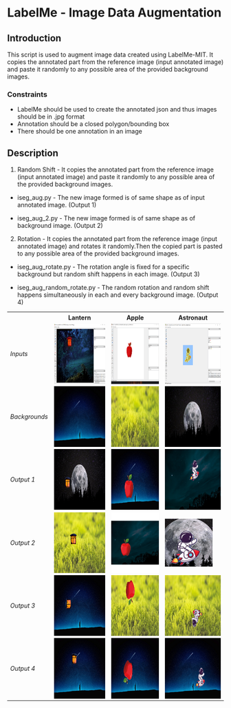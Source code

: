 # LabelMe - Image Data Augmentation

## Introduction

This script is used to augment image data created using LabelMe-MIT. It copies the annotated part from the reference image (input annotated image) and paste it randomly to any possible area of the provided background images. 

### Constraints 

- LabelMe should be used to create the annotated json and thus images should be in .jpg format
- Annotation should be a closed polygon/bounding box  
- There should be one annotation in an image

## Description

1. Random Shift - It copies the annotated part from the reference image (input annotated image) and paste it randomly to any possible area of the provided background images. 

- iseg_aug.py - The new image formed is of same shape as of input annotated image. (Output 1)

- iseg_aug_2.py - The new image formed is of same shape as of background image. (Output 2)
  
2. Rotation - It copies the annotated part from the reference image (input annotated image) and rotates it randomly.Then the copied part is pasted to any possible area of the provided background images.

- iseg_aug_rotate.py - The rotation angle is fixed for a specific background but random shift happens in each image. (Output 3)
 
- iseg_aug_random_rotate.py - The random rotation and random shift happens simultaneously in each and every background image. (Output 4)

<table>

<tr>
<th>&nbsp;</th>
<th>Lantern</th>
<th>Apple</th>
<th>Astronaut</th>
</tr>

<!-- Line 1: Inputs -->
<tr>
<td><em>Inputs</em></td>
<td><img align="left" width="250px"  height = "141px" src="https://github.com/ParulParima/LabelMe-Image-Data-Augment-/blob/main/Images/1.png?raw=true" /></td>
<td><img align="left" width="250px" height = "141px" src="https://github.com/ParulParima/LabelMe-Image-Data-Augment-/blob/main/Images/2.png?raw=true" /></td>
<td><img align="left" width="250px" height = "141px" src="https://github.com/ParulParima/LabelMe-Image-Data-Augment-/blob/Branch1/Images/3.png?raw=true"/></td>
</tr>

<!-- Line 2: Backgrounds -->
<tr>
<td><em>Backgrounds</em></td>
<td><img align="left" width="250px" height="141px" src="https://github.com/ParulParima/LabelMe-Image-Data-Augment-/blob/Branch1/background_images/b1.jpg?raw=true" /></td>
<td><img align="left" width="250px" height="141px" src="https://github.com/ParulParima/LabelMe-Image-Data-Augment-/blob/Branch1/background_images/b2.jpg?raw=true" /></td>
<td><img align="left" width="250px" height="141px" src="https://github.com/ParulParima/LabelMe-Image-Data-Augment-/blob/Branch1/background_images/b3.jpg?raw=true" /></td>
</tr>

<!-- Line 3: Output 1 -->
<tr>
<td><em>Output 1</em></td>
<td><img align="left" width="250px" height="141px" src="https://github.com/ParulParima/LabelMe-Image-Data-Augment-/blob/Branch1/Gifs/Bg_Img_Lantern_33.gif?raw=true"/></td>
<td><img align="left" width="250px" height="141px" src="https://github.com/ParulParima/LabelMe-Image-Data-Augment-/blob/Branch1/Gifs/Bg_Img_Apple_33.gif?raw=true"/></td>
<td><img align="left" width="250px" height="141px" src="https://github.com/ParulParima/LabelMe-Image-Data-Augment-/blob/Branch1/Gifs/Bg_Img_Astronaut_33.gif?raw=true"/></td>
</tr>

<!-- Line 4: Output 2 -->
<tr>
<td><em>Output 2</em></td>
<td><img align="left" width="250px" height="141px"src="https://github.com/ParulParima/LabelMe-Image-Data-Augment-/blob/Branch1/Gifs/Anno_Img_Lantern_33.gif?raw=true"/></td>
<td><img align="left" width="250px" height="141px" src="https://github.com/ParulParima/LabelMe-Image-Data-Augment-/blob/Branch1/Gifs/Anno_Img_Apple_33.gif?raw=true"/></td>
<td><img align="center" src="https://github.com/ParulParima/LabelMe-Image-Data-Augment-/blob/Branch1/Gifs/Anno_Img_Astronaut_33.gif?raw=true"/></td>
</tr>

<!-- Line 5: Output 3 -->
<tr>
<td><em>Output 3</em></td>
<td><img align="left" width="250px" height="141px" src="https://github.com/ParulParima/LabelMe-Image-Data-Augment-/blob/Branch1/Gifs/Rotation_Lantern_33.gif?raw=true"/></td>
<td><img align="left" width="250px" height="141px" src="https://github.com/ParulParima/LabelMe-Image-Data-Augment-/blob/Branch1/Gifs/Rotation_Apple_33.gif?raw=true"/></td>
<td><img align="left" width="250px" height="141px" src="https://github.com/ParulParima/LabelMe-Image-Data-Augment-/blob/Branch1/Gifs/Rotation_Astronaut_33.gif?raw=true"/></td>
</tr>

<!-- Line 6: Output 4 -->
<tr>
<td><em>Output 4</em></td>
<td><img align="left" width="250px" height="141px" src="https://github.com/ParulParima/LabelMe-Image-Data-Augment-/blob/Branch1/Gifs/Random_Rotation_Lantern_33.gif?raw=true"/></td>
<td><img align="left" width="250px" height="141px" src="https://github.com/ParulParima/LabelMe-Image-Data-Augment-/blob/Branch1/Gifs/Random_Rotation_Apple_33.gif?raw=true"/></td>
<td><img align="left" width="250px" height="141px" src="https://github.com/ParulParima/LabelMe-Image-Data-Augment-/blob/Branch1/Gifs/Random_Rotation_Astronaut_33.gif?raw=true"/></td>
</tr>

</table>